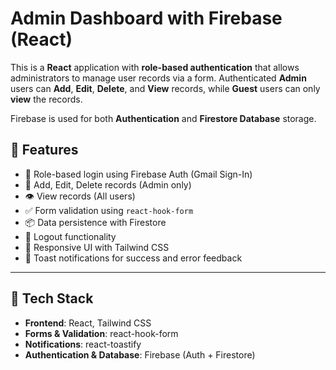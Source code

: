 # Admin Dashboard with Firebase (React)

This is a **React** application with **role-based authentication** that allows administrators to manage user records via a form. Authenticated **Admin** users can **Add**, **Edit**, **Delete**, and **View** records, while **Guest** users can only **view** the records.

Firebase is used for both **Authentication** and **Firestore Database** storage.

## 🔧 Features

- 🔐 Role-based login using Firebase Auth (Gmail Sign-In)
- 🧾 Add, Edit, Delete records (Admin only)
- 👁️ View records (All users)
- ✅ Form validation using `react-hook-form`
- 📦 Data persistence with Firestore
- 🚪 Logout functionality
- 📱 Responsive UI with Tailwind CSS
- 🔔 Toast notifications for success and error feedback

---

## 🧰 Tech Stack

- **Frontend**: React, Tailwind CSS
- **Forms & Validation**: react-hook-form
- **Notifications**: react-toastify
- **Authentication & Database**: Firebase (Auth + Firestore)
